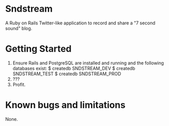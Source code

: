 # Sndstream

A Ruby on Rails Twitter-like application to record and share a "7 second sound" blog.

# Getting Started

1. Ensure Rails and PostgreSQL are installed and running and the following databases exist:
    $ createdb SNDSTREAM_DEV
    $ createdb SNDSTREAM_TEST
    $ createdb SNDSTREAM_PROD 
2. ???
3. Profit.

# Known bugs and limitations

None.
